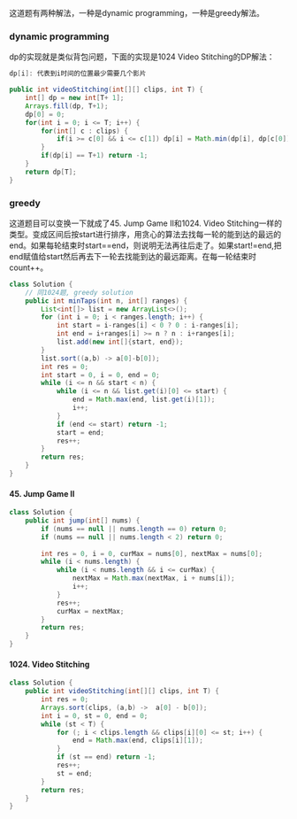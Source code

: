 这道题有两种解法，一种是dynamic programming，一种是greedy解法。

### dynamic programming ###
dp的实现就是类似背包问题，下面的实现是1024 Video Stitching的DP解法：

```java
dp[i]: 代表到i时间的位置最少需要几个影片

public int videoStitching(int[][] clips, int T) {
    int[] dp = new int[T+ 1];
    Arrays.fill(dp, T+1);
    dp[0] = 0;
    for(int i = 0; i <= T; i++) {
        for(int[] c : clips) {
            if(i >= c[0] && i <= c[1]) dp[i] = Math.min(dp[i], dp[c[0]] + 1);
        }
        if(dp[i] == T+1) return -1;
    }
    return dp[T];
}
```


### greedy ###
这道题目可以变换一下就成了45. Jump Game II和1024. Video Stitching一样的类型。变成区间后按start进行排序，用贪心的算法去找每一轮的能到达的最远的end。如果每轮结束时start==end，则说明无法再往后走了。如果start!=end,把end赋值给start然后再去下一轮去找能到达的最远距离。在每一轮结束时count++。

```java
class Solution {
    // 同1024题, greedy solution
    public int minTaps(int n, int[] ranges) {
        List<int[]> list = new ArrayList<>();
        for (int i = 0; i < ranges.length; i++) {
            int start = i-ranges[i] < 0 ? 0 : i-ranges[i];
            int end = i+ranges[i] >= n ? n : i+ranges[i];
            list.add(new int[]{start, end});
        }
        list.sort((a,b) -> a[0]-b[0]);
        int res = 0;
        int start = 0, i = 0, end = 0;
        while (i <= n && start < n) {
            while (i <= n && list.get(i)[0] <= start) {
                end = Math.max(end, list.get(i)[1]);
                i++;
            }
            if (end <= start) return -1;
            start = end;
            res++;
        }
        return res;
    }
}
```
#### 45. Jump Game II
```java
class Solution {
    public int jump(int[] nums) {
        if (nums == null || nums.length == 0) return 0;
        if (nums == null || nums.length < 2) return 0;
        
        int res = 0, i = 0, curMax = nums[0], nextMax = nums[0];
        while (i < nums.length) {
            while (i < nums.length && i <= curMax) {
                nextMax = Math.max(nextMax, i + nums[i]);
                i++;
            }
            res++;
            curMax = nextMax;
        }
        return res;
    }
}
```
#### 1024. Video Stitching
```java
class Solution {
    public int videoStitching(int[][] clips, int T) {
        int res = 0;
        Arrays.sort(clips, (a,b) ->  a[0] - b[0]);
        int i = 0, st = 0, end = 0;
        while (st < T) {
            for (; i < clips.length && clips[i][0] <= st; i++) {
                end = Math.max(end, clips[i][1]);
            }
            if (st == end) return -1;
            res++;
            st = end;
        }
        return res;
    }
}
```
